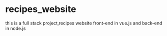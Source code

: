 # recipes_website
this is a full stack project,recipes website front-end in vue.js and back-end in node.js
